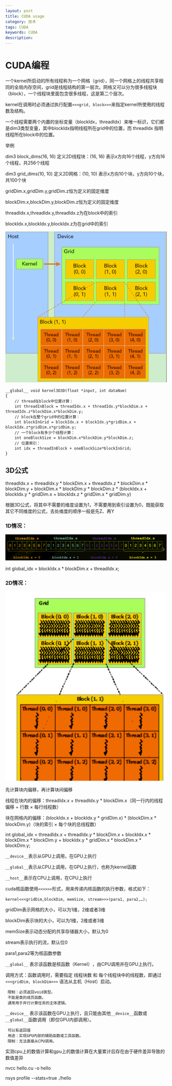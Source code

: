 ```yaml
---
layout: post
title: CUDA usage
category: 技术
tags: CUDA
keywords: CUDA
description:
---
```


# CUDA编程

一个kernel所启动的所有线程称为一个网格（grid），同一个网格上的线程共享相同的全局内存空间，grid是线程结构的第一层次。网格又可以分为很多线程块（block），一个线程块里面包含很多线程，这是第二个层次。

kernel在调用时必须通过执行配置`<<<grid, block>>>`来指定kernel所使用的线程数及结构。

一个线程需要两个内置的坐标变量（blockIdx，threadIdx）来唯一标识，它们都是dim3类型变量，其中blockIdx指明线程所在grid中的位置，而 threadIdx 指明线程所在block中的位置。


举例

dim3 block_dims(16, 16) 定义2D线程块：(16, 16) 表示x方向16个线程，y方向16个线程，共256个线程

dim3 grid_dims(10, 10) 定义2D网格：(10, 10) 表示x方向10个块，y方向10个块，共100个块

gridDim.x,gridDim.y,gridDim.z恒为定义的固定维度

blockDim.x,blockDim.y,blockDim.z恒为定义的固定维度

threadIdx.x,threadIdx.y,threadIdx.z为在block中的索引

blockIdx.x,blockIdx.y,blockIdx.z为在grid中的索引

![1](/public/img/posts/cuda/grid_block.png)

```
__global__ void kernel3D3D(float *input, int dataNum)
{
    // thread在block中位置计算：
    int threadInBlock = threadIdx.x + threadIdx.y*blockDim.x + threadIdx.z*blockDim.x*blockDim.y;
    // block在整个grid中的位置计算：
    int blockInGrid = blockIdx.x + blockIdx.y*gridDim.x + blockIdx.z*gridDim.x*gridDim.y;
    // 一个block有多少个线程计算：
    int oneBlockSize = blockDim.x*blockDim.y*blockDim.z;
    // 位置索引：
    int idx = threadInBlock + oneBlockSize*blockInGrid;
}
```

## 3D公式

threadIdx.x + threadIdx.y * blockDim.x + threadIdx.z * blockDim.x * blockDim.y + blockDim.x * blockDim.y * blockDim.z * (blockIdx.x + blockIdx.y * gridDim.x + blockIdx.z * gridDim.x * gridDim.y)

根据3D公式，将其中不需要的维度设置为1，不需要用到索引设置为0，既能获取其它不同维度的公式，去处维度的顺序一般是先Z、再Y

### 1D情况：

![2](/public/img/posts/cuda/1d.png)

int global_idx = blockIdx.x * blockDim.x + threadIdx.x;

### 2D情况：

![3](/public/img/posts/cuda/2d.png)

先计算块内偏移，再计算块间偏移

线程在块内的偏移：threadIdx.x + threadIdx.y * blockDim.x（同一行内的线程偏移 + 行数 × 每行线程数）

块在网格内的偏移：(blockIdx.x + blockIdx.y * gridDim.x) * (blockDim.x * blockDim.y)（块的索引 × 每个块的总线程数）		   

int global_idx = threadIdx.x + threadIdx.y * blockDim.x + blockIdx.x * blockDim.x * blockDim.y + blockIdx.y * gridDim.x * blockDim.x * blockDim.y;


`__device__`表示从GPU上调用，在GPU上执行

`__global__`表示从CPU上调用，在GPU上执行，也称为kernel函数

`__host__`表示在CPU上调用，在CPU上执行

cuda核函数使用`<<<>>>`形式，用来传递内核函数的执行参数，格式如下：

`kernel<<<gridDim,blockDim, memSize, stream>>>(para1, para2,…);`

gridDim表示网格的大小，可以为1维，2维或者3维

blockDim表示块的大小，可以为1维，2维或者3维

memSize表示动态分配的共享存储器大小，默认为0

stream表示执行的流，默认位0

para1,para2等为核函数参数


`__global__‌`
表示该函数是‌核函数（Kernel）‌，由CPU调用并在GPU上执行。

调用方式：函数调用时，需要指定 线程块数 和 每个线程块中的线程数，即通过 `<<<gridDim, blockDim>>>` 语法从主机（Host）启动。

     限制：必须返回void类型。
     不能是类的成员函数。
     通常用于并行计算任务的主体逻辑。
	 
‌`__device__‌`
表示该函数在GPU上执行，且只能由其他`__device__`函数或`__global__`函数调用（即仅GPU内部调用）。

     可以有返回值
     用途：实现GPU内部的辅助函数或工具函数。
     限制：无法直接从CPU调用。

实测cpu上的数值计算和gpu上的数值计算在大量累计后存在由于硬件差异导致的数值差异

nvcc hello.cu -o hello

nsys profile --stats=true ./hello